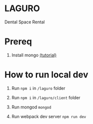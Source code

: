 # LAGURO
Dental Space Rental

# Prereq
1. Install mongo [(tutorial)](https://docs.mongodb.com/manual/tutorial/install-mongodb-on-os-x/#install-mongodb-community-edition-with-homebrew)

# How to run local dev
1. Run `npm i` in `/laguro` folder
2. Run `npm i` in `/laguro/client` folder
  
3. Run mongod `mongod`
4. Run webpack dev server `npm run dev`
